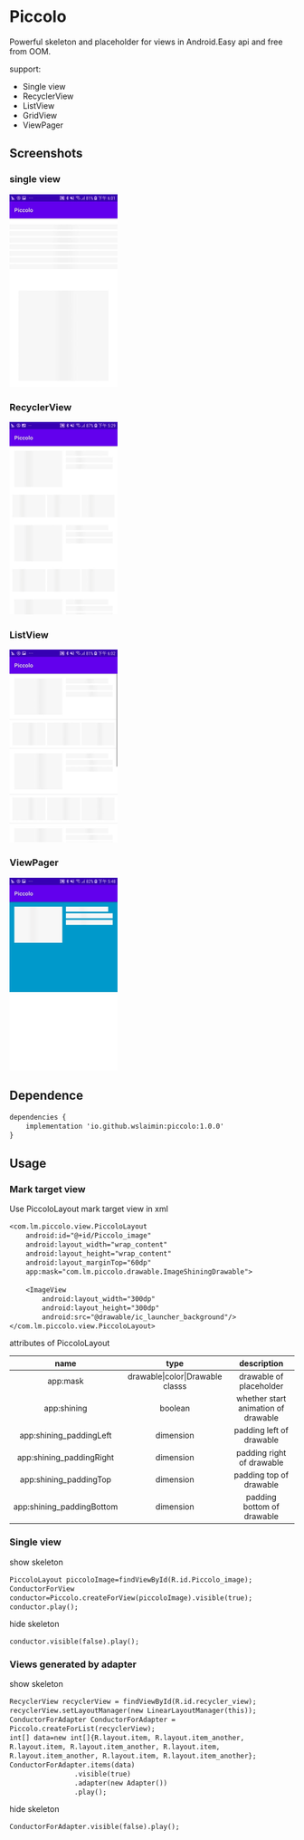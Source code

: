 # Piccolo

Powerful skeleton and  placeholder  for views in Android.Easy api and free from OOM. 

support:

- Single view
- RecyclerView
- ListView
- GridView
- ViewPager


## Screenshots

### single view

<img src="https://github.com/wslaimin/pics/raw/master/20210428101334.png" style="zoom:50%;" />

### RecyclerView

<img src="https://github.com/wslaimin/pics/raw/master/20210428101417.png" style="zoom:50%;" />

### ListView

<img src="https://github.com/wslaimin/pics/raw/master/20210428101442.png" style="zoom:50%;" />

### ViewPager

<img src="https://github.com/wslaimin/pics/raw/master/20210428101503.png" alt="20210427_180111_57" style="zoom:50%;" />





## Dependence

```
dependencies {
    implementation 'io.github.wslaimin:piccolo:1.0.0'
}
```



## Usage

### Mark target view

Use PiccoloLayout mark target view in xml

```
<com.lm.piccolo.view.PiccoloLayout
    android:id="@+id/Piccolo_image"
    android:layout_width="wrap_content"
    android:layout_height="wrap_content"
    android:layout_marginTop="60dp"
    app:mask="com.lm.piccolo.drawable.ImageShiningDrawable">

    <ImageView
        android:layout_width="300dp"
        android:layout_height="300dp"
        android:src="@drawable/ic_launcher_background"/>
</com.lm.piccolo.view.PiccoloLayout>
```

attributes of PiccoloLayout

|           name            |               type               |             description             |
| :-----------------------: | :------------------------------: | :---------------------------------: |
|         app:mask          | drawable\|color\|Drawable classs |       drawable of placeholder       |
|        app:shining        |             boolean              | whether start animation of drawable |
|  app:shining_paddingLeft  |            dimension             |      padding left of drawable       |
| app:shining_paddingRight  |            dimension             |      padding right of drawable      |
|  app:shining_paddingTop   |            dimension             |       padding top of drawable       |
| app:shining_paddingBottom |            dimension             |     padding bottom of drawable      |

### Single view

show skeleton

```
PiccoloLayout piccoloImage=findViewById(R.id.Piccolo_image);
ConductorForView conductor=Piccolo.createForView(piccoloImage).visible(true);
conductor.play();
```

hide skeleton

```
conductor.visible(false).play();
```

### Views generated by adapter

show skeleton

```
RecyclerView recyclerView = findViewById(R.id.recycler_view);
recyclerView.setLayoutManager(new LinearLayoutManager(this));
ConductorForAdapter ConductorForAdapter = Piccolo.createForList(recyclerView);
int[] data=new int[]{R.layout.item, R.layout.item_another, R.layout.item, R.layout.item_another, R.layout.item, R.layout.item_another, R.layout.item, R.layout.item_another};
ConductorForAdapter.items(data)
              	.visible(true)
                .adapter(new Adapter())
                .play();
```

hide skeleton

```
ConductorForAdapter.visible(false).play();
```

